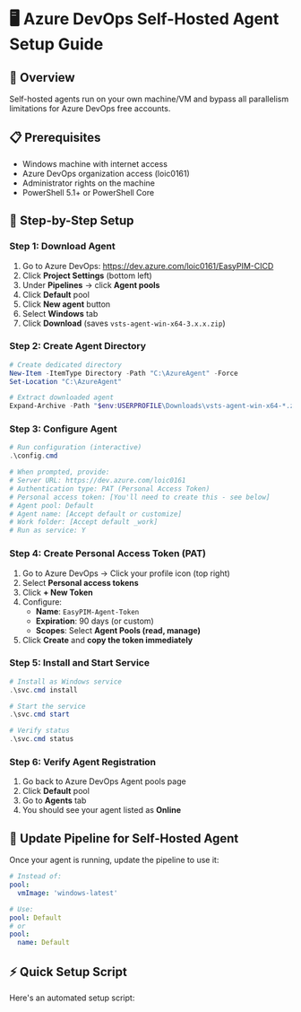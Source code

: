 # 🖥️ Azure DevOps Self-Hosted Agent Setup Guide

## 🎯 Overview
Self-hosted agents run on your own machine/VM and bypass all parallelism limitations for Azure DevOps free accounts.

## 📋 Prerequisites
- Windows machine with internet access
- Azure DevOps organization access (loic0161)
- Administrator rights on the machine
- PowerShell 5.1+ or PowerShell Core

## 🚀 Step-by-Step Setup

### **Step 1: Download Agent**
1. Go to Azure DevOps: https://dev.azure.com/loic0161/EasyPIM-CICD
2. Click **Project Settings** (bottom left)
3. Under **Pipelines** → click **Agent pools**
4. Click **Default** pool
5. Click **New agent** button
6. Select **Windows** tab
7. Click **Download** (saves `vsts-agent-win-x64-3.x.x.zip`)

### **Step 2: Create Agent Directory**
```powershell
# Create dedicated directory
New-Item -ItemType Directory -Path "C:\AzureAgent" -Force
Set-Location "C:\AzureAgent"

# Extract downloaded agent
Expand-Archive -Path "$env:USERPROFILE\Downloads\vsts-agent-win-x64-*.zip" -DestinationPath "C:\AzureAgent"
```

### **Step 3: Configure Agent**
```powershell
# Run configuration (interactive)
.\config.cmd

# When prompted, provide:
# Server URL: https://dev.azure.com/loic0161
# Authentication type: PAT (Personal Access Token)
# Personal access token: [You'll need to create this - see below]
# Agent pool: Default
# Agent name: [Accept default or customize]
# Work folder: [Accept default _work]
# Run as service: Y
```

### **Step 4: Create Personal Access Token (PAT)**
1. Go to Azure DevOps → Click your profile icon (top right)
2. Select **Personal access tokens**
3. Click **+ New Token**
4. Configure:
   - **Name**: `EasyPIM-Agent-Token`
   - **Expiration**: 90 days (or custom)
   - **Scopes**: Select **Agent Pools (read, manage)**
5. Click **Create** and **copy the token immediately**

### **Step 5: Install and Start Service**
```powershell
# Install as Windows service
.\svc.cmd install

# Start the service
.\svc.cmd start

# Verify status
.\svc.cmd status
```

### **Step 6: Verify Agent Registration**
1. Go back to Azure DevOps Agent pools page
2. Click **Default** pool
3. Go to **Agents** tab
4. You should see your agent listed as **Online**

## 🔧 Update Pipeline for Self-Hosted Agent

Once your agent is running, update the pipeline to use it:

```yaml
# Instead of:
pool:
  vmImage: 'windows-latest'

# Use:
pool: Default
# or
pool:
  name: Default
```

## ⚡ Quick Setup Script

Here's an automated setup script:
